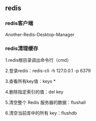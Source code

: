 ## redis

### redis客户端

Another-Redis-Desktop-Manager

### redis清理缓存

1.redis根目录调出命令行（cmd）

2.登录redis：redis-cli -h 127.0.0.1 -p 6379

3.查看所有key值：keys *

4.删除指定索引的值：del key

5.清空整个 Redis 服务器的数据：flushall 

6.清空当前库中的所有 key：flushdb 
